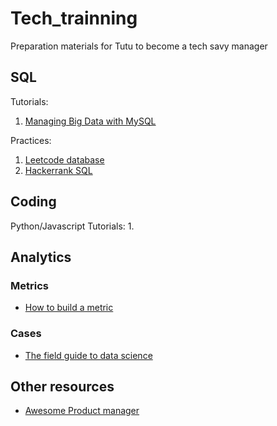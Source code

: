 # Tech_trainning

Preparation materials for Tutu to become a tech savy manager

## SQL
Tutorials: 
1. [Managing Big Data with MySQL](https://www.coursera.org/learn/analytics-mysql/home/welcome)

Practices:
1. [Leetcode database](https://leetcode.com)
2. [Hackerrank SQL](https://www.hackerrank.com)


## Coding
Python/Javascript
Tutorials:
1. 

## Analytics

### Metrics
- [How to build a metric](https://andrewchen.co/5-steps-towards-building-a-metrics-driven-business/)

### Cases
- [The field guide to data science](https://wolfpaulus.com/wp-content/uploads/2017/05/field-guide-to-data-science.pdf)

## Other resources
- [Awesome Product manager](https://github.com/dend/awesome-product-management/blob/master/README.md)
